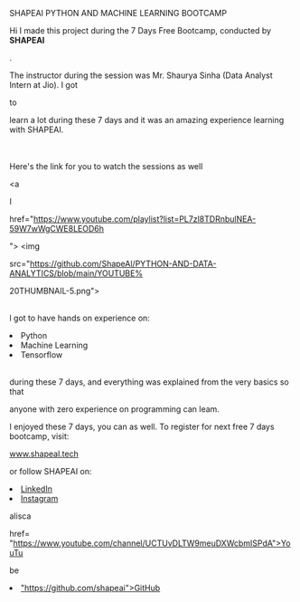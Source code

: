 SHAPEAI PYTHON AND MACHINE LEARNING BOOTCAMP

Hi I made this project during the 7 Days Free Bootcamp, conducted by <b> SHAPEAI

</b>.

The instructor during the session was Mr. Shaurya Sinha (Data Analyst Intern at Jio). I got

to

learn a lot during these 7 days and it was an amazing experience learning with SHAPEAI.

<br><br>Here's the link for you to watch the sessions as well<br>

<a

I

href="https://www.youtube.com/playlist?list=PL7zl8TDRnbulNEA-59W7wWgCWE8LEOD6h

"> <img

src="https://github.com/ShapeAl/PYTHON-AND-DATA-ANALYTICS/blob/main/YOUTUBE%

20THUMBNAIL-5.png"></a>

<br>l got to have hands on experience on:

<li>Python

<li>Machine Learning

<li>Tensorflow

<br>during these 7 days, and everything was explained from the very basics so that

anyone with zero experience on programming can leam.

I enjoyed these 7 days, you can as well. To register for next free 7 days bootcamp, visit:

<a href="https://www.shapeai.tech"> www.shapeal.tech</a>

or follow SHAPEAI on:

<li><a href=
 "https://in.linkedin.com/company/shapeai">LinkedIn</a>

<li><a href=
 "https://www.instagram.com/shape.ai/?hl=en">Instagram</a>

alisca

href=
 "https://www.youtube.com/channel/UCTUvDLTW9meuDXWcbmISPdA">YouTu

be</a>

 <li><a href=

 "https://github.com/shapeai">GitHub</a>
